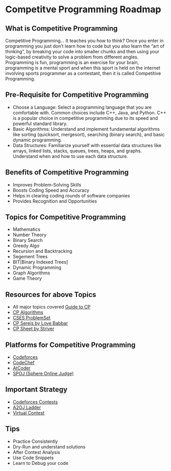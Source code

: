 # Competitve Programming Roadmap
## What is Competitive Programming
 Competitive Programming… It teaches you how to think? Once you enter in programming you just don’t learn how to code but you also learn the “art of thinking”, by breaking your code into smaller chunks and then using your logic-based creativity to solve a problem from different angles. Programming is fun, programming is an exercise for your brain, programming is a mental sport and when this sport is held on the internet involving sports programmer as a contestant, then it is called Competitive Programming.

 ## Pre-Requisite for Competitive Programming 
 * Choose a Language: Select a programming language that you are comfortable with. Common choices include C++, Java, and Python. C++ is a popular choice in competitive programming due to its speed and powerful standard library.
* Basic Algorithms: Understand and implement fundamental algorithms like sorting (quicksort, mergesort), searching (binary search), and basic dynamic programming.
* Data Structures: Familiarize yourself with essential data structures like arrays, linked lists, stacks, queues, trees, heaps, and graphs. Understand when and how to use each data structure.
  
## Benefits of Competitive Programming 
* Improves Problem-Solving Skills
* Boosts Coding Speed and Accuracy
* Helps in clearing coding rounds of software companies
* Provides Recognition and Opportunities

## Topics for Competitive Programming 
* Mathematics
* Number Theory
* Binary Search
* Greedy Algo
* Recursion and Backtracking
* Segement Trees
* BIT[Binary Indexed Trees]
* Dynamic Programming
* Graph Algorithms
* Game Theory

 ## Resources for above Topics
 * All major topics covered [Guide to CP](https://drive.google.com/file/d/1-_qgdODciPQgzi8NciMtjYj01Dydq385/view)
 * [CP Algorithms](https://cp-algorithms.com/)
 * [CSES ProblemSet](https://cses.fi/problemset/)
 * [CP Sereis by Love Babbar](https://www.youtube.com/watch?v=AgrV4QHZKl4&list=PL4PCksYQGLJOcaPLgeMFaxaHigPFjBuTG&ab_channel=LoveBabbar)
 * [CP Sheet by Striver](https://takeuforward.org/interview-experience/strivers-cp-sheet/)
   
 ## Platforms for Competitive Programming 
* [Codeforces](https://codeforces.com/)
* [CodeChef](https://www.codechef.com/)
* [AtCoder](https://atcoder.jp/)
* [SPOJ (Sphere Online Judge)](https://www.spoj.com/)

 ## Important Strategy
 * [Codeforces Contests](https://codeforces.com/contests)
 * [A2OJ Ladder](https://earthshakira.github.io/a2oj-clientside/server/Ladders.html)
 * [Virtual Contest](https://codeforces.com/contests)
 
 ## Tips
 * Practice Consistently
 * Dry-Run and understand solutions
 * After Contest Analysis
 * Use Code Snippets
 * Learn to Debug your code
 
  
